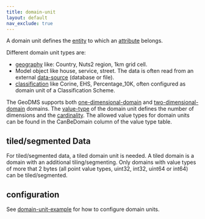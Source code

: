 ```yaml
---
title: domain-unit
layout: default
nav_exclude: true
---
```

A domain unit defines the [entity](https://en.wiktionary.org/wiki/entity) to which an [attribute](attribute) belongs.

Different domain unit types are:

- [geography](geography) like: Country, Nuts2 region, 1km grid cell.
- Model object like house, service, street. The data is often read from an external [data-source](data-source) (database or file).
- [classification](classification) like Corine, EHS, Percentage_10K, often configured as domain unit of a Classification Scheme.

The GeoDMS supports both [one-dimensional-domain](one-dimensional-domain) and [two-dimensional-domain](two-dimensional-domain) domains. The [value-type](value-type) of the domain unit defines the number of dimensions and the [cardinality](cardinality). The allowed value types for domain units can be found in the CanBeDomain column of the value type table.

## tiled/segmented Data

For tiled/segmented data, a tiled domain unit is needed. A tiled domain is a domain with an additional tiling/segmenting. Only domains with value types of more that 2 bytes (all point value types, uint32, int32, uint64 or int64) can be tiled/segmented.

## configuration

See [domain-unit-example](domain-unit-example) for how to configure domain units.